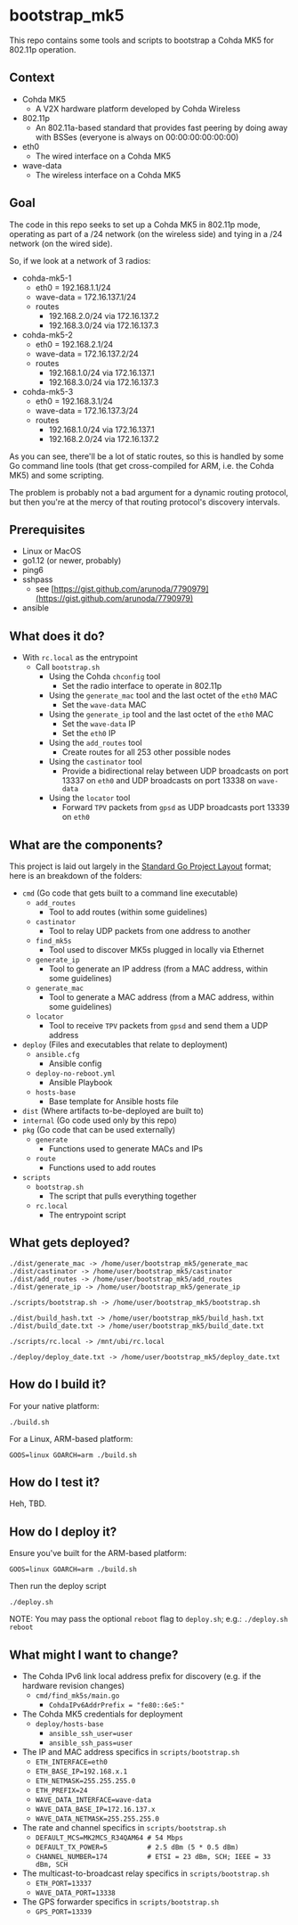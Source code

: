 # bootstrap_mk5

This repo contains some tools and scripts to bootstrap a Cohda MK5 for 802.11p operation.

## Context

- Cohda MK5
    - A V2X hardware platform developed by Cohda Wireless
- 802.11p
    - An 802.11a-based standard that provides fast peering by doing away with BSSes (everyone is always on 00:00:00:00:00:00)
- eth0
    - The wired interface on a Cohda MK5
- wave-data
    - The wireless interface on a Cohda MK5

## Goal

The code in this repo seeks to set up a Cohda MK5 in 802.11p mode, operating as part of a /24 network (on the wireless side) and tying in a /24 network (on the wired side).

So, if we look at a network of 3 radios:

- cohda-mk5-1
    - eth0 = 192.168.1.1/24
    - wave-data = 172.16.137.1/24
    - routes
        - 192.168.2.0/24 via 172.16.137.2
        - 192.168.3.0/24 via 172.16.137.3
- cohda-mk5-2
    - eth0 = 192.168.2.1/24
    - wave-data = 172.16.137.2/24
    - routes
        - 192.168.1.0/24 via 172.16.137.1
        - 192.168.3.0/24 via 172.16.137.3
- cohda-mk5-3
    - eth0 = 192.168.3.1/24
    - wave-data = 172.16.137.3/24
    - routes
        - 192.168.1.0/24 via 172.16.137.1
        - 192.168.2.0/24 via 172.16.137.2
        
As you can see, there'll be a lot of static routes, so this is handled by some Go command line tools (that get cross-compiled for ARM, i.e. the Cohda MK5) and some scripting.

The problem is probably not a bad argument for a dynamic routing protocol, but then you're at the mercy of that routing protocol's discovery intervals. 

## Prerequisites

- Linux or MacOS
- go1.12 (or newer, probably)
- ping6
- sshpass
    - see [https://gist.github.com/arunoda/7790979](https://gist.github.com/arunoda/7790979)
- ansible

## What does it do?

- With `rc.local` as the entrypoint
    - Call `bootstrap.sh`
        - Using the Cohda `chconfig` tool
            - Set the radio interface to operate in 802.11p
        - Using the `generate_mac` tool and the last octet of the `eth0` MAC
            - Set the `wave-data` MAC
        - Using the `generate_ip` tool and the last octet of the `eth0` MAC
            - Set the `wave-data` IP
            - Set the `eth0` IP
        - Using the `add_routes` tool
            - Create routes for all 253 other possible nodes
        - Using the `castinator` tool
            - Provide a bidirectional relay between UDP broadcasts on port 13337 on `eth0` and UDP broadcasts on port 13338 on `wave-data`
        - Using the `locator` tool
            - Forward `TPV` packets from `gpsd` as UDP broadcasts port 13339 on `eth0`

## What are the components?

This project is laid out largely in the [Standard Go Project Layout](https://github.com/golang-standards/project-layout) format; here is an breakdown of the folders:

- `cmd` (Go code that gets built to a command line executable)
    - `add_routes`
        - Tool to add routes (within some guidelines)
    - `castinator`
        - Tool to relay UDP packets from one address to another
    - `find_mk5s`
        - Tool used to discover MK5s plugged in locally via Ethernet
    - `generate_ip`
        - Tool to generate an IP address (from a MAC address, within some guidelines)
    - `generate_mac`
        - Tool to generate a MAC address (from a MAC address, within some guidelines)
    - `locator`
        - Tool to receive `TPV` packets from `gpsd` and send them a UDP address
- `deploy` (Files and executables that relate to deployment)
    - `ansible.cfg`
        - Ansible config
    - `deploy-no-reboot.yml`
        - Ansible Playbook
    - `hosts-base`
        - Base template for Ansible hosts file
- `dist` (Where artifacts to-be-deployed are built to)
- `internal` (Go code used only by this repo)
- `pkg` (Go code that can be used externally)
    - `generate`
        - Functions used to generate MACs and IPs
    - `route`
        - Functions used to add routes
- `scripts`
    - `bootstrap.sh`
        - The script that pulls everything together
    - `rc.local`
        - The entrypoint script

## What gets deployed?

    ./dist/generate_mac -> /home/user/bootstrap_mk5/generate_mac
    ./dist/castinator -> /home/user/bootstrap_mk5/castinator
    ./dist/add_routes -> /home/user/bootstrap_mk5/add_routes
    ./dist/generate_ip -> /home/user/bootstrap_mk5/generate_ip
    
    ./scripts/bootstrap.sh -> /home/user/bootstrap_mk5/bootstrap.sh

    ./dist/build_hash.txt -> /home/user/bootstrap_mk5/build_hash.txt
    ./dist/build_date.txt -> /home/user/bootstrap_mk5/build_date.txt
    
    ./scripts/rc.local -> /mnt/ubi/rc.local

    ./deploy/deploy_date.txt -> /home/user/bootstrap_mk5/deploy_date.txt
    
## How do I build it?

For your native platform:

    ./build.sh

For a Linux, ARM-based platform:

    GOOS=linux GOARCH=arm ./build.sh
    
## How do I test it?

Heh, TBD.

## How do I deploy it?

Ensure you've built for the ARM-based platform:
    
    GOOS=linux GOARCH=arm ./build.sh
    
Then run the deploy script

    ./deploy.sh
    
NOTE: You may pass the optional `reboot` flag to `deploy.sh`; e.g.: `./deploy.sh reboot`

## What might I want to change?

- The Cohda IPv6 link local address prefix for discovery (e.g. if the hardware revision changes)
    - `cmd/find_mk5s/main.go`
        - `CohdaIPv6AddrPrefix = "fe80::6e5:"`
- The Cohda MK5 credentials for deployment
    - `deploy/hosts-base`
        - `ansible_ssh_user=user`
        - `ansible_ssh_pass=user`
- The IP and MAC address specifics in `scripts/bootstrap.sh`
    - `ETH_INTERFACE=eth0`
    - `ETH_BASE_IP=192.168.x.1`
    - `ETH_NETMASK=255.255.255.0`
    - `ETH_PREFIX=24`
    - `WAVE_DATA_INTERFACE=wave-data`
    - `WAVE_DATA_BASE_IP=172.16.137.x`
    - `WAVE_DATA_NETMASK=255.255.255.0`
- The rate and channel specifics in `scripts/bootstrap.sh`
    - `DEFAULT_MCS=MK2MCS_R34QAM64 # 54 Mbps`
    - `DEFAULT_TX_POWER=5          # 2.5 dBm (5 * 0.5 dBm)`
    - `CHANNEL_NUMBER=174          # ETSI = 23 dBm, SCH; IEEE = 33 dBm, SCH`
- The multicast-to-broadcast relay specifics in `scripts/bootstrap.sh`
    - `ETH_PORT=13337`
    - `WAVE_DATA_PORT=13338`
- The GPS forwarder specifics in `scripts/bootstrap.sh`
    - `GPS_PORT=13339`
